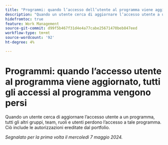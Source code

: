 ```yaml
---
title: "Programmi: quando l’accesso dell’utente al programma viene aggiornato, tutti gli accessi al programma vengono persi"
description: "Quando un utente cerca di aggiornare l’accesso utente a un programma, tutti gli altri gruppi, team, ruoli e utenti perdono l’accesso a tale programma. Ciò include le autorizzazioni ereditate dal portfolio."
hidefromtoc: true
feature: Work Management
source-git-commit: d99f5b467f31d4e4a77cabe25671470beb847eed
workflow-type: tm+mt
source-wordcount: '92'
ht-degree: 4%

---
```



# Programmi: quando l’accesso utente al programma viene aggiornato, tutti gli accessi al programma vengono persi

Quando un utente cerca di aggiornare l’accesso utente a un programma, tutti gli altri gruppi, team, ruoli e utenti perdono l’accesso a tale programma. Ciò include le autorizzazioni ereditate dal portfolio.

_Segnalato per la prima volta il mercoledì 7 maggio 2024._
